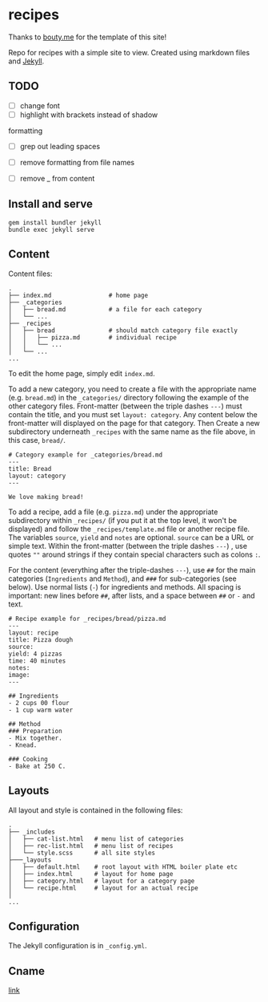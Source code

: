 # recipes

Thanks to [bouty.me](https://bouty.me/) for the template of this site!

Repo for recipes with a simple site to view. Created using markdown files and [Jekyll](https://jekyllrb.com/).

## TODO

* [ ] change font
* [ ] highlight with brackets instead of shadow

formatting
* [ ] grep out leading spaces
* [ ] remove formatting from file names
* [ ] remove _ from content


## Install and serve
```
gem install bundler jekyll
bundle exec jekyll serve
```

## Content
Content files:
```
.
├── index.md                # home page
├── _categories
│   ├── bread.md            # a file for each category
│   └── ...
├── _recipes
│   ├── bread               # should match category file exactly
│   │   ├── pizza.md        # individual recipe
│   │   └── ...
│   └── ...
...

```

To edit the home page, simply edit `index.md`.

To add a new category, you need to create a file with the appropriate name (e.g. `bread.md`) in the `_categories/` directory following the example of the other category files. Front-matter (between the triple dashes `---`) must contain the title, and you must set `layout: category`. Any content below the front-matter will displayed on the page for that category. Then Create a new subdirectory underneath `_recipes` with the same name as the file above, in this case, `bread/`.

```
# Category example for _categories/bread.md
---
title: Bread
layout: category
---

We love making bread!
```

To add a recipe, add a file (e.g. `pizza.md`) under the appropriate subdirectory within `_recipes/` (if you put it at the top level, it won't be displayed) and follow the `_recipes/template.md` file or another recipe file. The variables `source`, `yield` and `notes` are optional. `source` can be a URL or simple text. Within the front-matter (between the triple dashes `---`) , use quotes `""` around strings if they contain special characters such as colons `:`.

For the content (everything after the triple-dashes `---`), use `##` for the main categories (`Ingredients` and `Method`), and `###` for sub-categories (see below). Use normal lists (`-`) for ingredients and methods. All spacing is important: new lines before `##`, after lists, and a space between `##` or `-` and text.

```
# Recipe example for _recipes/bread/pizza.md
---
layout: recipe
title: Pizza dough
source:
yield: 4 pizzas
time: 40 minutes
notes:
image: 
---

## Ingredients
- 2 cups 00 flour
- 1 cup warm water

## Method
### Preparation
- Mix together.
- Knead.

### Cooking
- Bake at 250 C.
```

## Layouts
All layout and style is contained in the following files:
```
.
├── _includes
│   ├── cat-list.html   # menu list of categories
│   ├── rec-list.html   # menu list of recipes
│   └── style.scss      # all site styles
├───_layouts
│   ├── default.html    # root layout with HTML boiler plate etc
│   ├── index.html      # layout for home page
│   ├── category.html   # layout for a category page
│   └── recipe.html     # layout for an actual recipe
│
...
```

## Configuration
The Jekyll configuration is in `_config.yml`.

## Cname

[link](https://anmonteiro.com/2015/08/custom-subdomains-in-github-project-pages/)
